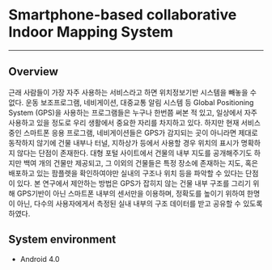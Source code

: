 # Smartphone-based collaborative Indoor Mapping System #
----------

## Overview ##
근래 사람들이 가장 자주 사용하는 서비스라고 하면 위치정보기반 시스템을 빼놓을 수 없다. 운동 보조프로그램, 네비게이션, 대중교통 알림 시스템 등 Global Positioning System (GPS)을 사용하는 프로그램들은 누구나 한번쯤 써본 적 있고, 일상에서 자주 사용하고 있을 정도로 우리 생활에서 중요한 자리를 차지하고 있다. 하지만 현재 서비스 중인 스마트폰 응용 프로그램, 네비게이션들은 GPS가 감지되는 곳이 아니라면 제대로 동작하지 않기에 건물 내부나 터널, 지하상가 등에서 사용할 경우 위치의 표시가 명확하지 않다는 단점이 존재한다. 대형 포털 사이트에서 건물의 내부 지도를 공개해주기도 하지만 백여 개의 건물만 제공되고, 그 이외의 건물들은 특정 장소에 존재하는 지도, 혹은 배포하고 있는 팜플렛을 확인하여야만 실내의 구조나 위치 등을 파악할 수 있다는 단점이 있다. 본 연구에서 제안하는 방법은 GPS가 잡히지 않는 건물 내부 구조를 그리기 위해 GPS기반이 아닌 스마트폰 내부의 센서만을 이용하며, 정확도를 높이기 위하여 한명이 아닌, 다수의 사용자에게서 측정된 실내 내부의 구조 데이터를 받고 공유할 수 있도록 하였다. 

## System environment ##
- Android 4.0
